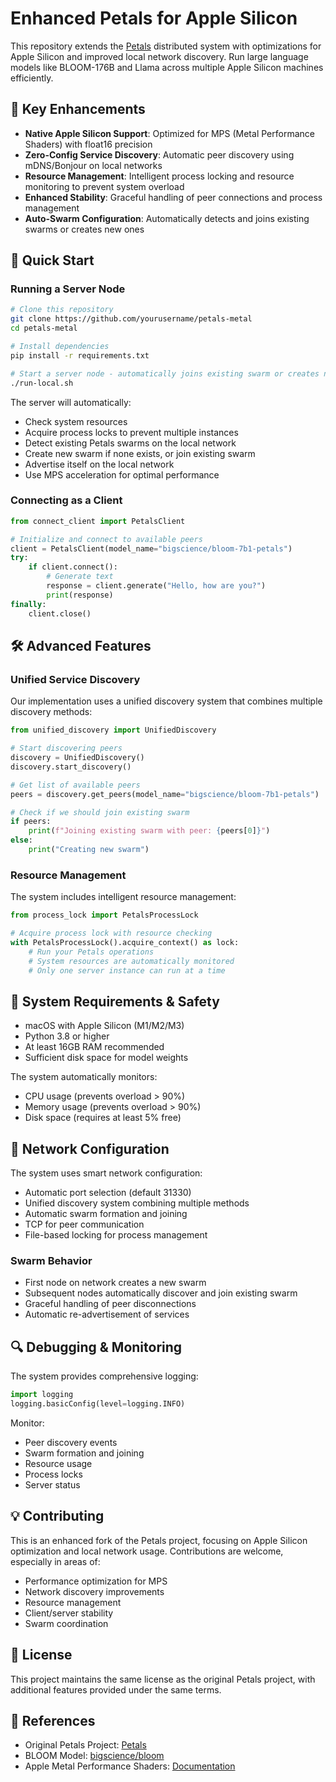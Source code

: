 # Enhanced Petals for Apple Silicon

This repository extends the [Petals](https://github.com/bigscience-workshop/petals) distributed system with optimizations for Apple Silicon and improved local network discovery. Run large language models like BLOOM-176B and Llama across multiple Apple Silicon machines efficiently.

## 🚀 Key Enhancements

- **Native Apple Silicon Support**: Optimized for MPS (Metal Performance Shaders) with float16 precision
- **Zero-Config Service Discovery**: Automatic peer discovery using mDNS/Bonjour on local networks
- **Resource Management**: Intelligent process locking and resource monitoring to prevent system overload
- **Enhanced Stability**: Graceful handling of peer connections and process management
- **Auto-Swarm Configuration**: Automatically detects and joins existing swarms or creates new ones

## 🔧 Quick Start

### Running a Server Node

```bash
# Clone this repository
git clone https://github.com/yourusername/petals-metal
cd petals-metal

# Install dependencies
pip install -r requirements.txt

# Start a server node - automatically joins existing swarm or creates new one
./run-local.sh
```

The server will automatically:
- Check system resources
- Acquire process locks to prevent multiple instances
- Detect existing Petals swarms on the local network
- Create new swarm if none exists, or join existing swarm
- Advertise itself on the local network
- Use MPS acceleration for optimal performance

### Connecting as a Client

```python
from connect_client import PetalsClient

# Initialize and connect to available peers
client = PetalsClient(model_name="bigscience/bloom-7b1-petals")
try:
    if client.connect():
        # Generate text
        response = client.generate("Hello, how are you?")
        print(response)
finally:
    client.close()
```

## 🛠 Advanced Features

### Unified Service Discovery
Our implementation uses a unified discovery system that combines multiple discovery methods:
```python
from unified_discovery import UnifiedDiscovery

# Start discovering peers
discovery = UnifiedDiscovery()
discovery.start_discovery()

# Get list of available peers
peers = discovery.get_peers(model_name="bigscience/bloom-7b1-petals")

# Check if we should join existing swarm
if peers:
    print(f"Joining existing swarm with peer: {peers[0]}")
else:
    print("Creating new swarm")
```

### Resource Management
The system includes intelligent resource management:
```python
from process_lock import PetalsProcessLock

# Acquire process lock with resource checking
with PetalsProcessLock().acquire_context() as lock:
    # Run your Petals operations
    # System resources are automatically monitored
    # Only one server instance can run at a time
```

## 🔐 System Requirements & Safety

- macOS with Apple Silicon (M1/M2/M3)
- Python 3.8 or higher
- At least 16GB RAM recommended
- Sufficient disk space for model weights

The system automatically monitors:
- CPU usage (prevents overload > 90%)
- Memory usage (prevents overload > 90%)
- Disk space (requires at least 5% free)

## 🤝 Network Configuration

The system uses smart network configuration:
- Automatic port selection (default 31330)
- Unified discovery system combining multiple methods
- Automatic swarm formation and joining
- TCP for peer communication
- File-based locking for process management

### Swarm Behavior
- First node on network creates a new swarm
- Subsequent nodes automatically discover and join existing swarm
- Graceful handling of peer disconnections
- Automatic re-advertisement of services

## 🔍 Debugging & Monitoring

The system provides comprehensive logging:
```python
import logging
logging.basicConfig(level=logging.INFO)
```

Monitor:
- Peer discovery events
- Swarm formation and joining
- Resource usage
- Process locks
- Server status

## 💡 Contributing

This is an enhanced fork of the Petals project, focusing on Apple Silicon optimization and local network usage. Contributions are welcome, especially in areas of:
- Performance optimization for MPS
- Network discovery improvements
- Resource management
- Client/server stability
- Swarm coordination

## 📝 License

This project maintains the same license as the original Petals project, with additional features provided under the same terms.

## 🔗 References

- Original Petals Project: [Petals](https://github.com/bigscience-workshop/petals)
- BLOOM Model: [bigscience/bloom](https://huggingface.co/bigscience/bloom)
- Apple Metal Performance Shaders: [Documentation](https://developer.apple.com/metal/) 